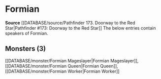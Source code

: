 ﻿---
id: '95'
name: Formian
rarity: Rare
source: '[[DATABASE/source/Pathfinder 173. Doorway to the Red Star|Pathfinder #173:
  Doorway to the Red Star]]'
trait:
- '[[DATABASE/trait/Rare|Rare]]'
type: Language

---
# Formian

**Source** [[DATABASE/source/Pathfinder 173. Doorway to the Red Star|Pathfinder #173: Doorway to the Red Star]]
The below entries contain speakers of Formian.

## Monsters (3)

[[DATABASE/monster/Formian Mageslayer|Formian Mageslayer]], [[DATABASE/monster/Formian Queen|Formian Queen]], [[DATABASE/monster/Formian Worker|Formian Worker]]
